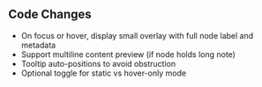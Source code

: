 ## Code Changes

- On focus or hover, display small overlay with full node label and metadata
- Support multiline content preview (if node holds long note)
- Tooltip auto-positions to avoid obstruction
- Optional toggle for static vs hover-only mode
